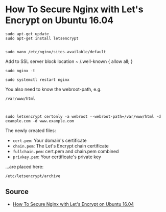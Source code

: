 # How To Secure Nginx with Let's Encrypt on Ubuntu 16.04

 
    sudo apt-get update
    sudo apt-get install letsencrypt


    sudo nano /etc/nginx/sites-available/default
    

Add to SSL server block
        location ~ /.well-known {
                allow all;
        }


    sudo nginx -t
    
    sudo systemctl restart nginx

    
You also need to know the webroot-path, e.g. 

    /var/www/html



    sudo letsencrypt certonly -a webroot --webroot-path=/var/www/html -d example.com -d www.example.com


The newly created files:

 * `cert.pem`: Your domain's certificate
 * `chain.pem`: The Let's Encrypt chain certificate
 * `fullchain.pem`: cert.pem and chain.pem combined
 * `privkey.pem`: Your certificate's private key


...are placed here:

    /etc/letsencrypt/archive

    
## Source

 * [How To Secure Nginx with Let's Encrypt on Ubuntu 16.04](https://www.digitalocean.com/community/tutorials/how-to-secure-nginx-with-let-s-encrypt-on-ubuntu-16-04)
